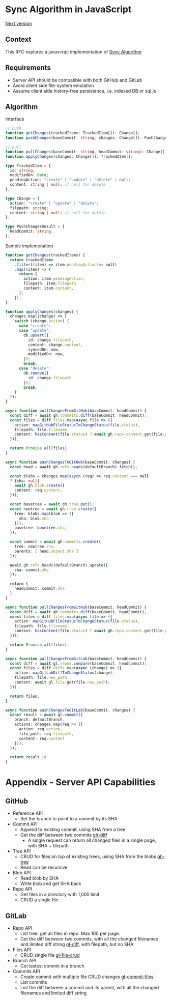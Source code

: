 # Sync Algorithm in JavaScript

[Next version](./RFC-20221027-sync-algorithm-implementation.md)

## Context

This RFC explores a javascript implementation of [Sync Algorithm](./RFC-20220611-conflict-free-sync-algorithm.md)

## Requirements

- Server API should be compatible with both GitHub and GitLab
- Avoid client side file-system emulation
- Assume client side history-free persistence, i.e. indexed DB or sql.js

## Algorithm

Interface

```typescript
// push
function getChanges(trackedItems: TrackedItem[]): Change[];
function pushChanges(baseCommit: string, changes: Change[]): PushChangesResult;

// pull
function pullChanges(baseCommit: string, headCommit: string): Change[];
function applyChanges(changes: Change[]): TrackedItem[];

type TrackedItem = {
  id: string;
  modifiedOn: Date;
  pendingAction: "create" | "update" | "delete" | null;
  content: string | null; // null for delete
};

type Change = {
  action: "create" | "update" | "delete";
  filepath: string;
  content: string | null; // null for delete
};

type PushChangesResult = {
  headCommit: string;
};
```

Sample implemenation

```typescript
function getChanges(trackedItems) {
  return trackedItems
    .filter((item) => item.pendingAction!== null)
    .map((item) => {
      return {
        action: item.pendingAction,
        filepath: item.filepath,
        content: item.content,
      };
    });
}

function applyChanges(changes) {
  changes.map((change) => {
    switch (change.action) {
      case "create":
      case "update":
        db.upsert({
          id: change.filepath,
          content: change.content,
          syncedOn: now,
          modifiedOn: now,
        });
        break;
      case "delete":
        db.remove({
          id: change.filepath
        });
        break;
    }
  });
}

async function pullChangesFromGitHub(baseCommit, headCommit) {
  const diff = await gh.commmits.diff(baseCommit, headCommit);
  const files = diff.files.map(async file => ({
    action: mapGitHubFileStatusToChangeStatus(file.status),
    filepath: file.filename,
    content: hasContent(file.status) ? await gh.repo.content.get(file.pathname) | null, // null for delete
  }));

  return Promise.all(files);
}

async function pushChangesToGitHub(baseCommit, changes) {
  const head = await gh.refs.heads(defaultBranch).fetch();

  const blobs = changes.map(asycn (req) => req.content === null
  ? {sha: null}
  : await gh.blob.create({
    content: req.content,
  }));

  const basetree = await gh.tree.get();
  const newtree = await gh.tree.create({
    tree: blobs.map(blob => ({
      sha: blob.sha
    })),
    basetree: basetree.sha,
  });

  const commit = await gh.commits.create({
    tree: newtree.sha,
    parents: [ head.object.sha ]
  });

  await gh.refs.heads(defaultBranch).update({
    sha: commit.sha
  });

  return {
    headCommit: commit.sha
  }
}

async function pullChangesFromGitHub(baseCommit, headCommit) {
  const diff = await gh.commmits.diff(baseCommit, headCommit);
  const files = diff.files.map(async file => ({
    action: mapGitHubFileStatusToChangeStatus(file.status),
    filepath: file.filename,
    content: hasContent(file.status) ? await gh.repo.content.get(file.pathname) | null, // null for delete
  }));

  return Promise.all(files);
}

async function pullChangesFromGitLab(baseCommit, headCommit) {
  const diff = await gl.repos.compare(baseCommit, headCommit);
  const files = diff.diffs.map(async (change) => ({
    action: mapGitLabDiffToChangeStatus(change),
    filepath: file.new_path,
    content: await gl.file.get(file.new_path);
  }))

  return files;
}

async function pushChangesToGitLab(baseCommit, changes) {
  const result = await gl.commit({
    branch: defaultBranch,
    actions: changes.map(req => ({
      action: req.action,
      file_path: req.filepath,
      content: req.content
    }));
  });

  return result.id
}
```

# Appendix - Server API Capabilities

## GitHub

- Reference API
  - Set the branch to point to a commit by its SHA
- Commit API
  - Append to existing commit, using SHA from a tree
  - Get the diff between two commits [gh-diff]
    - A single request can return all changed files in a single page, with SHA + filepath
- Tree API
  - CRUD for files on top of existing trees, using SHA from the blobs [gh-tree][gh-tree-impl-ref]
  - Read can be recursive
- Blob API
  - Read blob by SHA
  - Write blob and get SHA back
- Repo API
  - Get files in a directory with 1,000 limit
  - CRUD a single file

## GitLab

- Repo API
  - List tree: get all files in repo. Max 100 per page.
  - Get the diff between two commits, with all the changed filenames and limited diff string [gl-diff], with filepath, but no SHA
- Files API
  - CRUD single file [gl-file-crud]
- Branch API
  - Get lastest commit in a branch
- Commits API
  - Create commit with multiple file CRUD changes [gl-commit-files]
  - List commits
  - List the diff between a commit and its parent, with all the changed filenames and limited diff string

[gh-diff]: https://docs.github.com/en/rest/commits/commits#compare-two-commits
[gl-diff]: https://docs.gitlab.com/ee/api/repositories.html#compare-branches-tags-or-commits
[gl-file-crud]: https://docs.gitlab.com/ee/api/repository_files.html
[gh-tree]: https://docs.github.com/en/rest/git/trees#create-a-tree
[gh-tree-impl-ref]: https://gist.github.com/StephanHoyer/91d8175507fcae8fb31a
[gl-commit-files]: https://docs.gitlab.com/ee/api/commits.html#create-a-commit-with-multiple-files-and-actions

